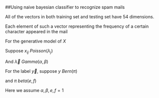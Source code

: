 ##Using naive bayesian classifier to recognize spam mails

All of the vectors in both training set and testing set have 54 dimensions.

Each element of such a vector representing the frequency of a certain character appeared in the mail

For the generative model of $X$

Suppose $x_{ij} ~ Poisson(\lambda_j)$

And $\vec \lambda ~ Gamma(\alpha, \beta)$

For the label $\vec y$, suppose $y ~ Bern(\pi)$

and $\pi ~ beta(e,f)$

Here we assume $\alpha, \beta, e, f = 1$
